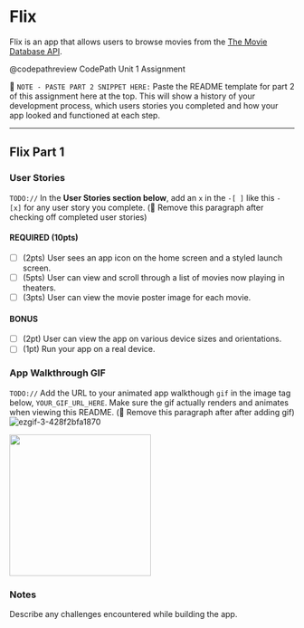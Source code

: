 # Flix

Flix is an app that allows users to browse movies from the [The Movie Database API](http://docs.themoviedb.apiary.io/#).

@codepathreview
CodePath Unit 1 Assignment

📝 `NOTE - PASTE PART 2 SNIPPET HERE:` Paste the README template for part 2 of this assignment here at the top. This will show a history of your development process, which users stories you completed and how your app looked and functioned at each step.

---

## Flix Part 1

### User Stories
`TODO://` In the **User Stories section below**, add an `x` in the `-[ ]` like this `- [x]` for any user story you complete. (🚫 Remove this paragraph after checking off completed user stories)

#### REQUIRED (10pts)
- [ ] (2pts) User sees an app icon on the home screen and a styled launch screen.
- [ ] (5pts) User can view and scroll through a list of movies now playing in theaters.
- [ ] (3pts) User can view the movie poster image for each movie.

#### BONUS
- [ ] (2pt) User can view the app on various device sizes and orientations.
- [ ] (1pt) Run your app on a real device.

### App Walkthrough GIF
`TODO://` Add the URL to your animated app walkthough `gif` in the image tag below, `YOUR_GIF_URL_HERE`. Make sure the gif actually renders and animates when viewing this README. (🚫 Remove this paragraph after after adding gif)
![ezgif-3-428f2bfa1870](https://user-images.githubusercontent.com/91364746/136508590-32f94d01-1984-40bb-b56c-8a35f34fa5a9.gif)

<img src="https://i.imgur.com/6o1xPeL.gif" width=250><br>

### Notes
Describe any challenges encountered while building the app.
